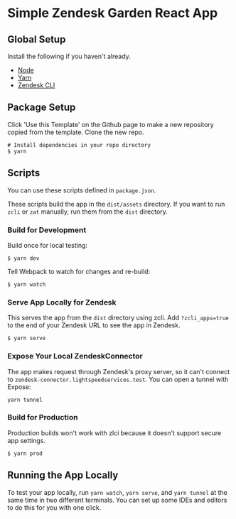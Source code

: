 # Simple Zendesk Garden React App

## Global Setup

Install the following if you haven't already.

- [Node](https://nodejs.org/en/download/)
- [Yarn](https://yarnpkg.com/getting-started/install)
- [Zendesk CLI](https://github.com/zendesk/zcli)

## Package Setup

Click 'Use this Template' on the Github page to make a new repository copied from the template. Clone the new repo.

```shell script
# Install dependencies in your repo directory
$ yarn
```


## Scripts

You can use these scripts defined in `package.json`.

These scripts build the app in the `dist/assets` directory. If you want to run `zcli` or `zat` manually, run them from the `dist` directory.

### Build for Development

Build once for local testing:

```shell
$ yarn dev
```

Tell Webpack to watch for changes and re-build:

```shell script
$ yarn watch
```

### Serve App Locally for Zendesk

This serves the app from the `dist` directory using zcli. Add `?zcli_apps=true` to the end of your Zendesk URL to see the app in Zendesk.

```shell script
$ yarn serve
```

### Expose Your Local ZendeskConnector

The app makes request through Zendesk's proxy server, so it can't connect to `zendesk-connector.lightspeedservices.test`.
You can open a tunnel with Expose:

```shell
yarn tunnel
```

### Build for Production

Production builds won't work with zlci because it doesn't support secure app settings.

```shell script
$ yarn prod
```

## Running the App Locally

To test your app locally, run `yarn watch`, `yarn serve`, and `yarn tunnel` at the same time in two different terminals.
You can set up some IDEs and editors to do this for you with one click.